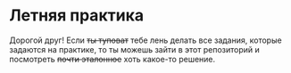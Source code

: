 # Летняя практика
Дорогой друг! Если ~~ты туповат~~ тебе лень делать все задания, которые задаются на практике, то ты можешь зайти в этот репозиторий и посмотреть ~~почти эталонное~~ хоть какое-то решение.
